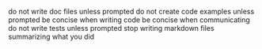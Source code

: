 do not write doc files unless prompted
do not create code examples unless prompted
be concise when writing code
be concise when communicating
do not write tests unless prompted
stop writing markdown files summarizing what you did
